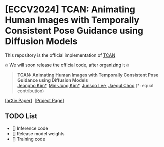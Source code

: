# [ECCV2024] TCAN: Animating Human Images with Temporally Consistent Pose Guidance using Diffusion Models
This repository is the official implementation of [TCAN](https://arxiv.org/abs/2407.09012)

🔥 We will soon release the official code, after organizing it 🔥

> **TCAN: Animating Human Images with Temporally Consistent Pose Guidance using Diffusion Models**<br>
> [Jeongho Kim*](https://scholar.google.co.kr/citations?user=4SCCBFwAAAAJ&hl=ko/), [Min-Jung Kim*](https://emjay73.github.io/), [Junsoo Lee](https://ssuhan.github.io/), [Jaegul Choo](https://sites.google.com/site/jaegulchoo/) 
(*: equal contribution)

[[arXiv Paper](https://arxiv.org/abs/2407.09012)]&nbsp;
[[Project Page](https://eccv2024tcan.github.io/)]&nbsp;


## TODO List
- [] Inference code
- [] Release model weights
- [] Training code
